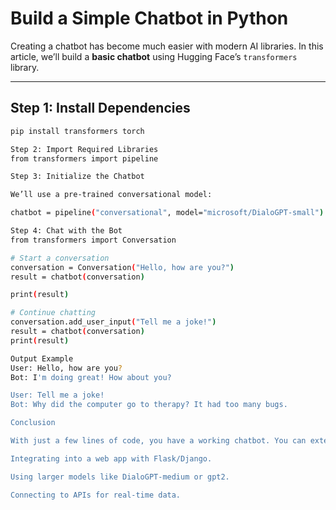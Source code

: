 # Build a Simple Chatbot in Python

Creating a chatbot has become much easier with modern AI libraries. In this article, we’ll build a **basic chatbot** using Hugging Face’s `transformers` library.

---

## Step 1: Install Dependencies
```bash
pip install transformers torch

Step 2: Import Required Libraries
from transformers import pipeline

Step 3: Initialize the Chatbot

We’ll use a pre-trained conversational model:

chatbot = pipeline("conversational", model="microsoft/DialoGPT-small")

Step 4: Chat with the Bot
from transformers import Conversation

# Start a conversation
conversation = Conversation("Hello, how are you?")
result = chatbot(conversation)

print(result)

# Continue chatting
conversation.add_user_input("Tell me a joke!")
result = chatbot(conversation)
print(result)

Output Example
User: Hello, how are you?
Bot: I'm doing great! How about you?

User: Tell me a joke!
Bot: Why did the computer go to therapy? It had too many bugs.

Conclusion

With just a few lines of code, you have a working chatbot. You can extend this by:

Integrating into a web app with Flask/Django.

Using larger models like DialoGPT-medium or gpt2.

Connecting to APIs for real-time data.

